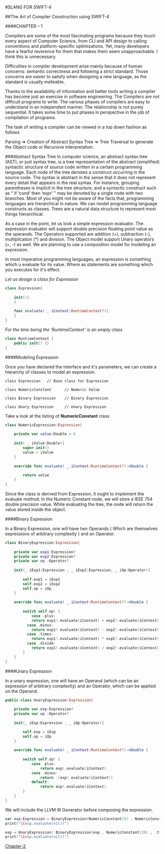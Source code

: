#SLANG FOR SWIFT-4##The Art of Compiler Construction using SWIFT-4####CHAPTER – 1Compilers are some of the most fascinating programs because they touch every aspect of Computer Science, from CLI and API design to calling conventions and platform-specific optimizations. Yet, many developers have a fearful reverence for them that makes them seem unapproachable. I think this is unnecessary.

Difficulties in compiler development arise mainly because of human concerns: semantic correctness and following a strict standard. Those concerns are easier to satisfy when designing a new language, as the standard is usually malleable.

Thanks to the availability of information and better tools writing a compiler has become just an exercise in software engineering. The Compilers are not difficult programs to write. The various phases of compilers are easy to understand in an independent manner. The relationship is not purely sequential. It takes some time to put phases in perspective in the job of compilation of programs. 

The task of writing a compiler can be viewed in a top down fashion as follows 

Parsing => Creation of Abstract Syntax Tree => Tree Traversal to generate the Object code or Recursive interpretation. 

###Abstract Syntax Tree
In computer science, an abstract syntax tree (AST), or just syntax tree, is a tree representation of the abstract (simplified) syntactic structure of source code written in a certain programming language. Each node of the tree denotes a construct occurring in the source code. The syntax is abstract in the sense that it does not represent every detail that appears in the real syntax. For instance, grouping parentheses is implicit in the tree structure, and a syntactic construct such as “ if ‘cond’ then ‘expr’ ” may be denoted by a single node with two branches. Most of you might not be aware of the facts that, programming languages are hierarchical in nature. We can model programming language constructs as classes. Trees are a natural data structure to represent most things hierarchical. 

As a case in the point, let us look a simple expression evaluator. The expression evaluator will support double precision floating point value as the operands. The Operators supported are addition (+), subtraction (-), multiplication (*) and division. The Object model support Unary operators (+, -) as well. We are planning to use a composition model for modeling an expression. 

In most imperative programming languages, an expression is something which u evaluate for its value. Where as statements are something which you executes for it's effect. 

*Let us design a class for Expression*

```Swift
class Expression{
    
    init(){
    }
    
    func evaluate( _ iContext:RuntimeContext?){
    }
}
```
*For the time being the  ‘RuntimeContext’ is an empty class*

```Swift
class RuntimeContext {    public init() {}}```####Modeling Expression
Once you have declared the interface and it's parameters, we can create a hierarchy of classes to model an expression. 
`class Expression 	// Base class for Expression`
`class NumericConstant 		// Numeric Value`
`class Binary Expression 	// Binary Expression`
`class Unary Expression  	// Unary Expression`
Take a look at the listing of **NumericConstant** class 

```Swift
class NumericExpression:Expression{        private var value:Double = 0        init( _ iValue:Double){        super.init()        value = iValue    }        override func evaluate( _ iContext:RuntimeContext?)->Double {            return value    }}```
Since the class is derived from Expression, it ought to implement the evaluate method. In the Numeric Constant node, we will store a IEEE 754 double precision value. While evaluating the tree, the node will return the value stored inside the object. 

####Binary Expression
In a Binary Expression, one will have two Operands ( Which are themselves expressions of arbitrary complexity ) and an Operator. 

```Swift
class BinaryExpression:Expression{        private var exp1:Expression?    private var exp2:Expression?    private var op :Operator?        init(_ iExp1:Expression , _ iExp2:Expression, _ iOp:Operator){               self.exp1 = iExp1        self.exp2 = iExp2        self.op = iOp    }        override func evaluate( _ iContext:RuntimeContext?)->Double {                switch self.op! {        	case .plus:            return exp1!.evaluate(iContext) + exp2!.evaluate(iContext)          case .minus:            return exp1!.evaluate(iContext) - exp2!.evaluate(iContext)          case .times:            return exp1!.evaluate(iContext) * exp2!.evaluate(iContext)          case .divide:            return exp1!.evaluate(iContext) / exp2!.evaluate(iContext)        }    }}```
####Unary Expression 
In a unary expression, one will have an Operand (which can be an expression of arbitrary complexity) and an Operator, which can be applied on the Operand. 

```Swift
public class UnaryExpression:Expression{        private var exp:Expression?    private var op :Operator?        init(_ iExp:Expression , _ iOp:Operator){        self.exp = iExp        self.op = iOp    }        override func evaluate( _ iContext:RuntimeContext?)->Double {                switch self.op! {            case .plus:                return exp!.evaluate(iContext)            case .minus:                return -(exp!.evaluate(iContext))            default:                return exp!.evaluate(iContext)        }    }}```
We will include the LLVM IR Generator before composing the expression. 

```Swift
var exp:Expression = BinaryExpression(NumericConstant(5) , NumericConstant(10), .plus)print("\(exp.evaluate(nil))")exp = UnaryExpression( BinaryExpression(exp , NumericConstant(20) , .times ) , .minus) print("\(exp.evaluate(nil))")```[Chapter-2](../../Step-2/Chapter-2/Chapter-2.md)